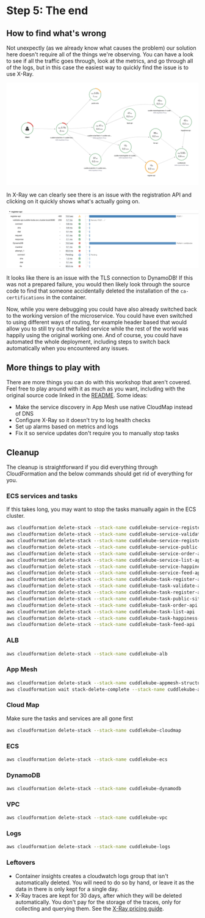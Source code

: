# Step 5: The end

## How to find what's wrong

Not unexpectly (as we already know what causes the problem) our solution here doesn't require all of the things we're observing. You can have a look to see if all the traffic goes through, look at the metrics, and go through all of the logs, but in this case the easiest way to quickly find the issue is to use X-Ray.

![](img/x-ray-errors.png)

In X-Ray we can clearly see there is an issue with the registration API and clicking on it quickly shows what's actually going on.

![](img/x-ray-trace.png)

It looks like there is an issue with the TLS connection to DynamoDB! If this was not a prepared failure, you would then likely look through the source code to find that someone accidentally deleted the installation of the `ca-certifications` in the container.

Now, while you were debugging you could have also already switched back to the working version of the microservice. You could have even switched to using different ways of routing, for example header based that would allow you to still try out the failed service while the rest of the world was happily using the original working one. And of course, you could have automated the whole deployment, including steps to switch back automatically when you encountered any issues.

## More things to play with

There are more things you can do with this workshop that aren't covered. Feel free to play around with it as much as you want, including with the original source code linked in the [README](README.md). Some ideas:

* Make the service discovery in App Mesh use native CloudMap instead of DNS
* Configure X-Ray so it doesn't try to log health checks
* Set up alarms based on metrics and logs
* Fix it so service updates don't require you to manually stop tasks

## Cleanup

The cleanup is straightforward if you did everything through CloudFormation and the below commands should get rid of everything for you.

### ECS services and tasks

If this takes long, you may want to stop the tasks manually again in the ECS cluster.

```bash
aws cloudformation delete-stack --stack-name cuddlekube-service-register-api-new
aws cloudformation delete-stack --stack-name cuddlekube-service-validate-api
aws cloudformation delete-stack --stack-name cuddlekube-service-register-api
aws cloudformation delete-stack --stack-name cuddlekube-service-public-site
aws cloudformation delete-stack --stack-name cuddlekube-service-order-api
aws cloudformation delete-stack --stack-name cuddlekube-service-list-api
aws cloudformation delete-stack --stack-name cuddlekube-service-happiness-api
aws cloudformation delete-stack --stack-name cuddlekube-service-feed-api
aws cloudformation delete-stack --stack-name cuddlekube-task-register-api-new
aws cloudformation delete-stack --stack-name cuddlekube-task-validate-api
aws cloudformation delete-stack --stack-name cuddlekube-task-register-api
aws cloudformation delete-stack --stack-name cuddlekube-task-public-site
aws cloudformation delete-stack --stack-name cuddlekube-task-order-api
aws cloudformation delete-stack --stack-name cuddlekube-task-list-api
aws cloudformation delete-stack --stack-name cuddlekube-task-happiness-api
aws cloudformation delete-stack --stack-name cuddlekube-task-feed-api
```

### ALB

```bash
aws cloudformation delete-stack --stack-name cuddlekube-alb
```

### App Mesh

```bash
aws cloudformation delete-stack --stack-name cuddlekube-appmesh-structure
aws cloudformation wait stack-delete-complete --stack-name cuddlekube-appmesh-structure && aws cloudformation delete-stack --stack-name cuddlekube-appmesh
```

### Cloud Map

Make sure the tasks and services are all gone first

```bash
aws cloudformation delete-stack --stack-name cuddlekube-cloudmap
```

### ECS

```bash
aws cloudformation delete-stack --stack-name cuddlekube-ecs
```

### DynamoDB

```bash
aws cloudformation delete-stack --stack-name cuddlekube-dynamodb
```

### VPC

```bash
aws cloudformation delete-stack --stack-name cuddlekube-vpc
```

### Logs

```bash
aws cloudformation delete-stack --stack-name cuddlekube-logs
```

### Leftovers

* Container insights creates a cloudwatch logs group that isn't automatically deleted. You will need to do so by hand, or leave it as the data in there is only kept for a single day.
* X-Ray traces are kept for 30 days, after which they will be deleted automatically. You don't pay for the storage of the traces, only for collecting and querying them. See the [X-Ray pricing guide](https://aws.amazon.com/xray/pricing/).
